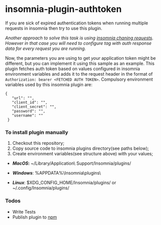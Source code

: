 # **insomnia-plugin-authtoken**

If you are sick of expired authentication tokens when running multiple requests in insomnia then try to use this plugin.

_Another approach to solve this task is using [insomnia chaning requests](https://support.insomnia.rest/article/43-chaining-requests).
However in that case you will need to configure tag with auth response data for every request you are running._ 

Now, the parameters you are using to get _your_ application token might be different, 
but you can implement it using this sample as an example.
This plugin fetches auth token based on values configured in insomnia environment variables 
and adds it to the request header in the format of `Authorization: bearer <FETCHED AUTH TOKEN>`.
Compulsory environment variables used by this insomnia plugin are:

```
{
   "url": "",
   "client_id": "",
   "client_secret": "",
   "password": "",
   "username": ""
 }
 ```
 
 ### To install plugin manually
 1) Checkout this repository;
 2) Copy source code to insomnia plugins directory(see paths below);
 3) Create environment variables(see structure above) with your values; 
 
 - ___MacOS_:__ ~/Library/Application\ Support/Insomnia/plugins/
 
 - _**Windows**_: %APPDATA%\Insomnia\plugins\
 
 - _**Linux**_: $XDG_CONFIG_HOME/Insomnia/plugins/ or ~/.config/Insomnia/plugins/
 
 
 ### Todos
  - Write Tests
  - Publish plugin to [npm](https://www.npmjs.com/)
 